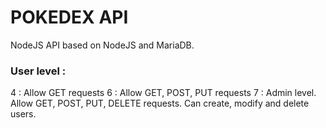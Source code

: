 # POKEDEX API
NodeJS API based on NodeJS and MariaDB.

### User level :
4 : Allow GET requests
6 : Allow GET, POST, PUT requests
7 : Admin level. Allow GET, POST, PUT, DELETE requests. Can create, modify and delete users.
